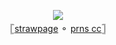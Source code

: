 <p align="center">
<img src="https://i.postimg.cc/5Nf1zfYB/Untitled3433-20250509174431.png">   
<br>  𓊈<a href="https://thenightlight.straw.page">strawpage</a> ⚬ <a href=https://prns.cc/nvnlc>prns cc</a>𓊉  <br
</p>
<!---
urenternalprison/urenternalprison is a ✨ special ✨ repository because its `README.md` (this file) appears on your GitHub profile.
You can click the Preview link to take a look at your changes.
--->
